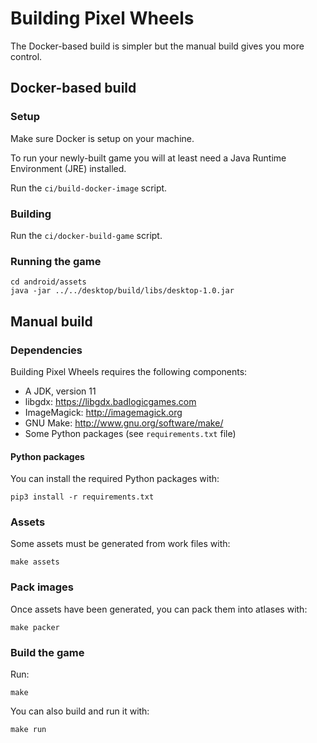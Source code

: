 # Building Pixel Wheels

The Docker-based build is simpler but the manual build gives you more control.

## Docker-based build

### Setup

Make sure Docker is setup on your machine.

To run your newly-built game you will at least need a Java Runtime Environment (JRE) installed.

Run the `ci/build-docker-image` script.

### Building

Run the `ci/docker-build-game` script.

### Running the game

```
cd android/assets
java -jar ../../desktop/build/libs/desktop-1.0.jar
```

## Manual build

### Dependencies

Building Pixel Wheels requires the following components:

- A JDK, version 11
- libgdx: <https://libgdx.badlogicgames.com>
- ImageMagick: <http://imagemagick.org>
- GNU Make: <http://www.gnu.org/software/make/>
- Some Python packages (see `requirements.txt` file)

#### Python packages

You can install the required Python packages with:

```
pip3 install -r requirements.txt
```

### Assets

Some assets must be generated from work files with:

```
make assets
```

### Pack images

Once assets have been generated, you can pack them into atlases with:

```
make packer
```

### Build the game

Run:

```
make
```

You can also build and run it with:

```
make run
```
